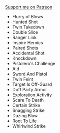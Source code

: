 [Support me on Patreon](https://www.patreon.com/reyzor1991)

- Flurry of Blows
- Hunted Shot
- Twin Takedown
- Double Slice
- Ranger Link
- Inspire Heroics
- Paired Shots
- Accidental Shot
- Knockdown
- Pistolero's Challenge
- Aid
- Sword And Pistol
- Twin Feint
- Target Is Off-Guard
- Doff Party Armor
- Exploration Activity
- Scare To Death
- Certain Strike
- Snagging Strike
- Dazing Blow
- Root To Life
- Whirlwind Strike
